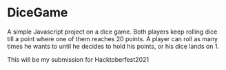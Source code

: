# DiceGame
A simple Javascript project on a dice game. Both players keep rolling dice till a point where one of them reaches 20 points. A player can roll as many times he wants to until he decides to hold his points, or his dice lands on 1.

This will be my submission for Hacktoberfest2021
